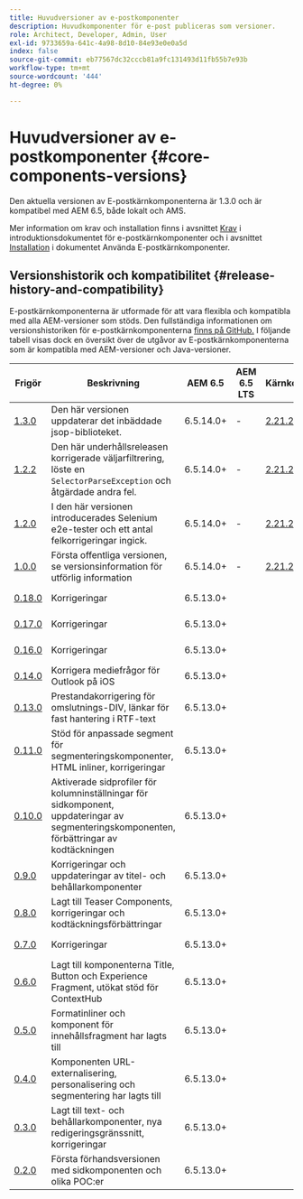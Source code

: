```yaml
---
title: Huvudversioner av e-postkomponenter
description: Huvudkomponenter för e-post publiceras som versioner.
role: Architect, Developer, Admin, User
exl-id: 9733659a-641c-4a98-8d10-84e93e0e0a5d
index: false
source-git-commit: eb77567dc32cccb81a9fc131493d11fb55b7e93b
workflow-type: tm+mt
source-wordcount: '444'
ht-degree: 0%

---
```



# Huvudversioner av e-postkomponenter {#core-components-versions}

Den aktuella versionen av E-postkärnkomponenterna är 1.3.0 och är kompatibel med AEM 6.5, både lokalt och AMS.

Mer information om krav och installation finns i avsnittet [Krav](/help/email/introduction.md#requirements) i introduktionsdokumentet för e-postkärnkomponenter och i avsnittet [Installation](/help/email/using.md#installing-the-email-core-components) i dokumentet Använda E-postkärnkomponenter.

## Versionshistorik och kompatibilitet {#release-history-and-compatibility}

E-postkärnkomponenterna är utformade för att vara flexibla och kompatibla med alla AEM-versioner som stöds. Den fullständiga informationen om versionshistoriken för e-postkärnkomponenterna [&#x200B; finns på GitHub.](https://github.com/adobe/aem-core-email-components/releases) I följande tabell visas dock en översikt över de utgåvor av E-postkärnkomponenterna som är kompatibla med AEM-versioner och Java-versioner.

| Frigör | Beskrivning | AEM 6.5 | AEM 6.5 LTS | Kärnkomponenter | Java | Releasedatum |
|---|---|---|---|---|---|---|
| [1.3.0](https://github.com/adobe/aem-core-email-components/releases/tag/core.email.components.reactor-1.3.0) | Den här versionen uppdaterar det inbäddade jsop-biblioteket. | 6.5.14.0+ | - | [2.21.2+](/help/versions.md) | 8, 11 | 28 juni 2024 |
| [1.2.2](https://github.com/adobe/aem-core-email-components/releases/tag/core.email.components.reactor-1.2.2) | Den här underhållsreleasen korrigerade väljarfiltrering, löste en `SelectorParseException` och åtgärdade andra fel. | 6.5.14.0+ | - | [2.21.2+](/help/versions.md) | 8, 11 | 24 maj 2023 |
| [1.2.0](https://github.com/adobe/aem-core-email-components/releases/tag/core.email.components.reactor-1.2.0) | I den här versionen introducerades Selenium e2e-tester och ett antal felkorrigeringar ingick. | 6.5.14.0+ | - | [2.21.2+](/help/versions.md) | 8, 11 | 29 november 2022 |
| [1.0.0](https://github.com/adobe/aem-core-email-components/releases/tag/core.email.components.reactor-1.0.0) | Första offentliga versionen, se versionsinformation för utförlig information | 6.5.14.0+ | - | [2.21.2+](/help/versions.md) | 8, 11 | 29 november 2022 |
| [0.18.0](https://github.com/adobe/aem-core-email-components/releases/tag/v0.18.0) | Korrigeringar | 6.5.13.0+ |  |  | 8, 11 | 30 september 2022 |
| [0.17.0](https://github.com/adobe/aem-core-email-components/releases/tag/v0.17.0) | Korrigeringar | 6.5.13.0+ |  |  | 8, 11 | 27 september 2022 |
| [0.16.0](https://github.com/adobe/aem-core-email-components/releases/tag/v0.16.0) | Korrigeringar | 6.5.13.0+ |  |  | 8, 11 | 14 september 2022 |
| [0.14.0](https://github.com/adobe/aem-core-email-components/releases/tag/v0.14.0) | Korrigera mediefrågor för Outlook på iOS | 6.5.13.0+ |  |  | 8, 11 | 8 augusti 2022 |
| [0.13.0](https://github.com/adobe/aem-core-email-components/releases/tag/v0.13.0) | Prestandakorrigering för omslutnings-DIV, länkar för fast hantering i RTF-text | 6.5.13.0+ |  |  | 8, 11 | 27 juli 2022 |
| [0.11.0](https://github.com/adobe/aem-core-email-components/releases/tag/v0.11.0) | Stöd för anpassade segment för segmenteringskomponenter, HTML inliner, korrigeringar | 6.5.13.0+ |  |  | 8, 11 | 6 juli 2022 |
| [0.10.0](https://github.com/adobe/aem-core-email-components/releases/tag/v0.10.0) | Aktiverade sidprofiler för kolumninställningar för sidkomponent, uppdateringar av segmenteringskomponenten, förbättringar av kodtäckningen | 6.5.13.0+ |  |  | 8, 11 | 15 juni 2022 |
| [0.9.0](https://github.com/adobe/aem-core-email-components/releases/tag/v0.9.0) | Korrigeringar och uppdateringar av titel- och behållarkomponenter | 6.5.13.0+ |  |  | 8, 11 | 1 juni 2022 |
| [0.8.0](https://github.com/adobe/aem-core-email-components/releases/tag/v0.8.0) | Lagt till Teaser Components, korrigeringar och kodtäckningsförbättringar | 6.5.13.0+ |  |  | 8, 11 | 19 maj 2022 |
| [0.7.0](https://github.com/adobe/aem-core-email-components/releases/tag/v0.7.0) | Korrigeringar | 6.5.13.0+ |  |  | 8, 11 | 4 maj 2022 |
| [0.6.0](https://github.com/adobe/aem-core-email-components/releases/tag/v0.6.0) | Lagt till komponenterna Title, Button och Experience Fragment, utökat stöd för ContextHub | 6.5.13.0+ |  |  | 8, 11 | 20 april 2022 |
| [0.5.0](https://github.com/adobe/aem-core-email-components/releases/tag/v0.5.0) | Formatinliner och komponent för innehållsfragment har lagts till | 6.5.13.0+ |  |  | 8, 11 | 7 april 2022 |
| [0.4.0](https://github.com/adobe/aem-core-email-components/releases/tag/v0.4.0) | Komponenten URL-externalisering, personalisering och segmentering har lagts till | 6.5.13.0+ |  |  | 8, 11 | 23 mars 2022 |
| [0.3.0](https://github.com/adobe/aem-core-email-components/releases/tag/v0.3.0) | Lagt till text- och behållarkomponenter, nya redigeringsgränssnitt, korrigeringar | 6.5.13.0+ |  |  | 8, 11 | 9 mars 2022 |
| [0.2.0](https://github.com/adobe/aem-core-email-components/releases/tag/v0.2.0) | Första förhandsversionen med sidkomponenten och olika POC:er | 6.5.13.0+ |  |  | 8, 11 | 24 februari 2022 |
